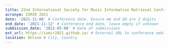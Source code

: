 ```yaml
---
title: 22nd International Society for Music Information Retrieval Conference
acronym: ISMIR 2021
date: '2021-11-08' # Conference date. Ensure mm and dd are 2 digits
end_date: '2021-11-12' # Conference end date, leave empty if unknown
submission_date: '2021-05-08' # Date of submissions
ext_url: https://ismir2021.github.io/ # External URL to conference website
location: Online # City, Country
---
```

